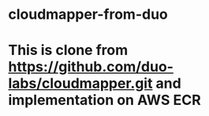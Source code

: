 # cloudmapper-from-duo
# This is clone from https://github.com/duo-labs/cloudmapper.git and implementation on AWS ECR
